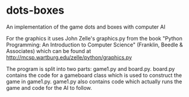 # dots-boxes
An implementation of the game dots and boxes with computer AI

For the graphics it uses John Zelle's graphics.py from the book "Python Programming: An Introduction to Computer Science" (Franklin, Beedle & Associates) which can be found at http://mcsp.wartburg.edu/zelle/python/graphics.py

The program is split into two parts: game1.py and board.py. board.py contains the code for a gameboard class which is used to construct the game in game1.py. game1.py also contains code which actually runs the game and code for the AI to follow.
